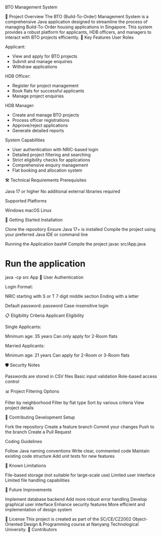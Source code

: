 BTO Management System

📝 Project Overview
The BTO (Build-To-Order) Management System is a comprehensive Java application designed to streamline the process of managing Build-To-Order housing applications in Singapore. This system provides a robust platform for applicants, HDB officers, and managers to interact with BTO projects efficiently.
🌟 Key Features
User Roles

Applicant:

- View and apply for BTO projects
- Submit and manage enquiries
- Withdraw applications


HDB Officer:

- Register for project management
- Book flats for successful applicants
- Manage project enquiries


HDB Manager:

- Create and manage BTO projects
- Process officer registrations
- Approve/reject applications
- Generate detailed reports



System Capabilities

- User authentication with NRIC-based login
- Detailed project filtering and searching
- Strict eligibility checks for applications
- Comprehensive enquiry management
- Flat booking and allocation system

🛠 Technical Requirements
Prerequisites

Java 17 or higher
No additional external libraries required



Supported Platforms

Windows
macOS
Linux


🚀 Getting Started
Installation

Clone the repository
Ensure Java 17+ is installed
Compile the project using your preferred Java IDE or command line

Running the Application
bash# Compile the project
javac src/App.java

# Run the application
java -cp src App
🔐 User Authentication

Login Format:

NRIC starting with S or T
7 digit middle section
Ending with a letter


Default password: password
Case-insensitive login

📋 Eligibility Criteria
Applicant Eligibility

Single Applicants:

Minimum age: 35 years
Can only apply for 2-Room flats


Married Applicants:

Minimum age: 21 years
Can apply for 2-Room or 3-Room flats



🛡️ Security Notes

Passwords are stored in CSV files
Basic input validation
Role-based access control

📊 Project Filtering Options

Filter by neighborhood
Filter by flat type
Sort by various criteria
View project details

🤝 Contributing
Development Setup

Fork the repository
Create a feature branch
Commit your changes
Push to the branch
Create a Pull Request

Coding Guidelines

Follow Java naming conventions
Write clear, commented code
Maintain existing code structure
Add unit tests for new features

🐛 Known Limitations

File-based storage (not suitable for large-scale use)
Limited user interface
Limited file handling capabilities

🔧 Future Improvements

Implement database backend
Add more robust error handling
Develop graphical user interface
Enhance security features
More efficient and implementation of design system

📄 License
This project is created as part of the SC/CE/CZ2002 Object-Oriented Design & Programming course at Nanyang Technological University.
👥 Contributors

